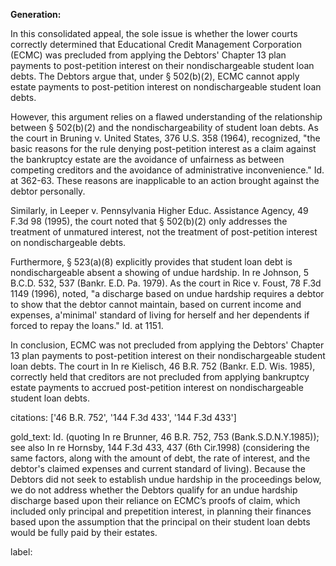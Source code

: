 **Generation:**



In this consolidated appeal, the sole issue is whether the lower courts correctly determined that Educational Credit Management Corporation (ECMC) was precluded from applying the Debtors' Chapter 13 plan payments to post-petition interest on their nondischargeable student loan debts. The Debtors argue that, under § 502(b)(2), ECMC cannot apply estate payments to post-petition interest on nondischargeable student loan debts.

However, this argument relies on a flawed understanding of the relationship between § 502(b)(2) and the nondischargeability of student loan debts. As the court in Bruning v. United States, 376 U.S. 358 (1964), recognized, "the basic reasons for the rule denying post-petition interest as a claim against the bankruptcy estate are the avoidance of unfairness as between competing creditors and the avoidance of administrative inconvenience." Id. at 362-63. These reasons are inapplicable to an action brought against the debtor personally.

Similarly, in Leeper v. Pennsylvania Higher Educ. Assistance Agency, 49 F.3d 98 (1995), the court noted that § 502(b)(2) only addresses the treatment of unmatured interest, not the treatment of post-petition interest on nondischargeable debts.

Furthermore, § 523(a)(8) explicitly provides that student loan debt is nondischargeable absent a showing of undue hardship. In re Johnson, 5 B.C.D. 532, 537 (Bankr. E.D. Pa. 1979). As the court in Rice v. Foust, 78 F.3d 1149 (1996), noted, "a discharge based on undue hardship requires a debtor to show that the debtor cannot maintain, based on current income and expenses, a'minimal' standard of living for herself and her dependents if forced to repay the loans." Id. at 1151.

In conclusion, ECMC was not precluded from applying the Debtors' Chapter 13 plan payments to post-petition interest on their nondischargeable student loan debts. The court in In re Kielisch, 46 B.R. 752 (Bankr. E.D. Wis. 1985), correctly held that creditors are not precluded from applying bankruptcy estate payments to accrued post-petition interest on nondischargeable student loan debts.



citations: ['46 B.R. 752', '144 F.3d 433', '144 F.3d 433']

gold_text: Id. (quoting In re Brunner, 46 B.R. 752, 753 (Bank.S.D.N.Y.1985)); see also In re Hornsby, 144 F.3d 433, 437 (6th Cir.1998) (considering the same factors, along with the amount of debt, the rate of interest, and the debtor's claimed expenses and current standard of living). Because the Debtors did not seek to establish undue hardship in the proceedings below, we do not address whether the Debtors qualify for an undue hardship discharge based upon their reliance on ECMC’s proofs of claim, which included only principal and prepetition interest, in planning their finances based upon the assumption that the principal on their student loan debts would be fully paid by their estates.

label: 